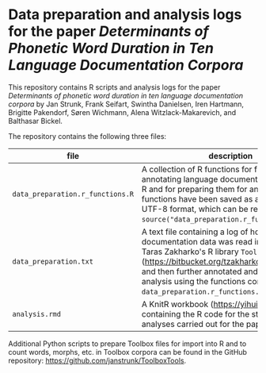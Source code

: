 # Data preparation and analysis logs for the paper *Determinants of Phonetic Word Duration in Ten Language Documentation Corpora*
This repository contains R scripts and analysis logs for the paper *Determinants of phonetic word duration in ten language documentation corpora* by Jan Strunk, Frank Seifart, Swintha Danielsen, Iren Hartmann, Brigitte Pakendorf, Søren Wichmann, Alena Witzlack-Makarevich, and Balthasar Bickel.

The repository contains the following three files:

file | description
-----|-------------
`data_preparation.r_functions.R` | A collection of R functions for further annotating language documentation corpora in R and for preparing them for analysis. The functions have been saved as a text file in UTF-8 format, which can be read into R using `source("data_preparation.r_functions.R")`.
`data_preparation.txt` | A text file containing a log of how the language documentation data was read into R using Taras Zakharko's R library `ToolboxSearch` (https://bitbucket.org/tzakharko/toolboxsearch) and then further annotated and prepared for analysis using the functions contained in `data_preparation.r_functions.R`.
`analysis.rmd` | A KnitR workbook (https://yihui.org/knitr/) containing the R code for the statistical analyses carried out for the paper.

Additional Python scripts to prepare Toolbox files for import into R and to count words, morphs, etc. in Toolbox corpora can be found in the GitHub repository: https://github.com/janstrunk/ToolboxTools.

